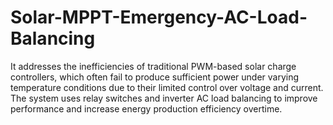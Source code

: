 # Solar-MPPT-Emergency-AC-Load-Balancing
It addresses the inefficiencies of traditional PWM-based solar charge controllers, which often fail to produce sufficient power under varying temperature conditions due to their limited control over voltage and current. The system uses relay switches and inverter AC load balancing to improve performance and increase energy production efficiency overtime.
